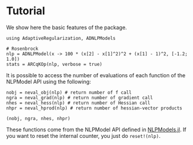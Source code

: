 # Tutorial

We show here the basic features of the package.

```@example 1
using AdaptiveRegularization, ADNLPModels

# Rosenbrock
nlp = ADNLPModel(x -> 100 * (x[2] - x[1]^2)^2 + (x[1] - 1)^2, [-1.2; 1.0])
stats = ARCqKOp(nlp, verbose = true)
```

It is possible to access the number of evaluations of each function of the NLPModel API using the following:

```@example ex1
nobj = neval_obj(nlp) # return number of f call
ngra = neval_grad(nlp) # return number of gradient call
nhes = neval_hess(nlp) # return number of Hessian call
nhpr = neval_hprod(nlp) # return number of hessian-vector products

(nobj, ngra, nhes, nhpr)
```

These functions come from the NLPModel API defined in [NLPModels.jl](https://juliasmoothoptimizers.github.io/NLPModels.jl/dev/).
If you want to reset the internal counter, you just do `reset!(nlp)`.
